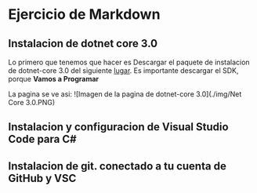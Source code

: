
# Ejercicio de Markdown

## Instalacion de dotnet core 3.0
Lo primero que tenemos que hacer
es Descargar el paquete de instalacion de dotnet-core 3.0 del siguiente
[lugar](https://dotnet.microsoft.com/download/dotnet-core/3.0).
Es importante descargar el SDK, porque **Vamos a Programar**

La pagina se ve asi:
![Imagen de la pagina de dotnet-core 3.0](./img/Net Core 3.0.PNG)

## Instalacion y configuracion de Visual Studio Code para C#


## Instalacion de git. conectado a tu cuenta de GitHub y VSC
